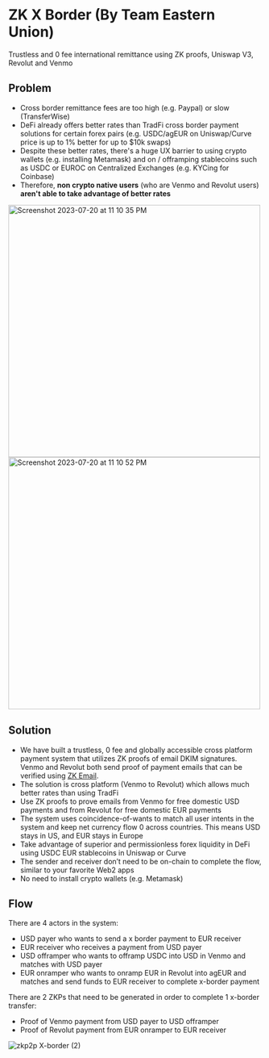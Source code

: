 # ZK X Border (By Team Eastern Union)
Trustless and 0 fee international remittance using ZK proofs, Uniswap V3, Revolut and Venmo

## Problem
- Cross border remittance fees are too high (e.g. Paypal) or slow (TransferWise)
- DeFi already offers better rates than TradFi cross border payment solutions for certain forex pairs (e.g. USDC/agEUR on Uniswap/Curve price is up to 1% better for up to $10k swaps)
- Despite these better rates, there's a huge UX barrier to using crypto wallets (e.g. installing Metamask) and on / offramping stablecoins such as USDC or EUROC on Centralized Exchanges (e.g. KYCing for Coinbase)
- Therefore, **non crypto native users** (who are Venmo and Revolut users) **aren't able to take advantage of better rates**
<img width="500" alt="Screenshot 2023-07-20 at 11 10 35 PM" src="https://github.com/zk-x-border/.github/assets/6797244/350b0130-c206-4f1a-ba21-25288058f9db">
<img width="500" alt="Screenshot 2023-07-20 at 11 10 52 PM" src="https://github.com/zk-x-border/.github/assets/6797244/2bccf3c4-6d84-43e7-ac23-b259bff3176f">

## Solution
- We have built a trustless, 0 fee and globally accessible cross platform payment system that utilizes ZK proofs of email DKIM signatures. Venmo and Revolut both send proof of payment emails that can be verified using [ZK Email](https://github.com/zkemail/zk-email-verify). 
- The solution is cross platform (Venmo to Revolut) which allows much better rates than using TradFi
- Use ZK proofs to prove emails from Venmo for free domestic USD payments and from Revolut for free domestic EUR payments
- The system uses coincidence-of-wants to match all user intents in the system and keep net currency flow 0 across countries. This means USD stays in US, and EUR stays in Europe
- Take advantage of superior and permissionless forex liquidity in DeFi using USDC EUR stablecoins in Uniswap or Curve
- The sender and receiver don’t need to be on-chain to complete the flow, similar to your favorite Web2 apps
- No need to install crypto wallets (e.g. Metamask)

## Flow
There are 4 actors in the system:
- USD payer who wants to send a x border payment to EUR receiver
- EUR receiver who receives a payment from USD payer
- USD offramper who wants to offramp USDC into USD in Venmo and matches with USD payer
- EUR onramper who wants to onramp EUR in Revolut into agEUR and matches and send funds to EUR receiver to complete x-border payment

There are 2 ZKPs that need to be generated in order to complete 1 x-border transfer:
- Proof of Venmo payment from USD payer to USD offramper
- Proof of Revolut payment from EUR onramper to EUR receiver

![zkp2p X-border (2)](https://github.com/zk-x-border/.github/assets/6797244/f96187ad-6e72-45f5-8d71-b2003fea2313)





